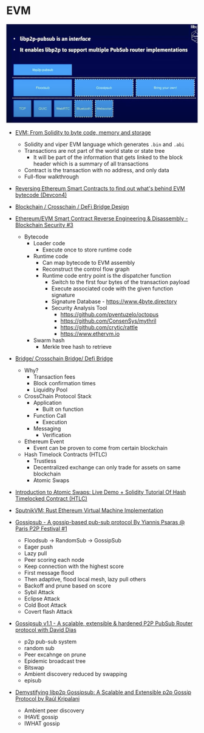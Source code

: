 # EVM

![](./screen/modular.png)

- [EVM: From Solidity to byte code, memory and storage](https://www.youtube.com/watch?v=RxL_1AfV7N4)
    - Solidity and viper EVM language which generates `.bin` and `.abi`
    - Transactions are not part of the world state or state tree
        - It will be part of the information that gets linked to the block header which is a summary of all transactions
    - Contract is the transaction with no address, and only data
    - Full-flow walkthrough

- [Reversing Ethereum Smart Contracts to find out what's behind EVM bytecode (Devcon4)](https://www.youtube.com/watch?v=IEvRRszoTeE)

- [Blockchain / Crosschain / DeFi Bridge Design](https://youtu.be/zq4cbS3q-lY)

- [Ethereum/EVM Smart Contract Reverse Engineering & Disassembly - Blockchain Security #3](https://www.youtube.com/watch?v=I6VDBvX9Pkw)
    - Bytecode
        - Loader code
            - Execute once to store runtime code
        - Runtime code
            - Can map bytecode to EVM assembly
            - Reconstruct the control flow graph
            - Runtime code entry point is the dispatcher function
                - Switch to the first four bytes of the transaction payload
                - Execute associated code with the given function signature
                - Signature Database - https://www.4byte.directory
                - Security Analysis Tool
                    - https://github.com/pventuzelo/octopus
                    - https://github.com/ConsenSys/mythril
                    - https://github.com/crytic/rattle
                    - https://www.ethervm.io
        - Swarm hash
            - Merkle tree hash to retrieve

- [Bridge/ Crosschain Bridge/ Defi Bridge](https://youtu.be/zq4cbS3q-lY)
    - Why?
        - Transaction fees
        - Block confirmation times
        - Liquidity Pool
    - CrossChain Protocol Stack
        - Application
            - Built on function
        - Function Call
            - Execution
        - Messaging
            - Verification
    - Ethereum Event
        - Event can be proven to come from certain blockchain 
    - Hash Timelock Contracts (HTLC) 
        - Trustless
        - Decentralized exchange can only trade for assets on same blockchain
        - Atomic Swaps

- [Introduction to Atomic Swaps: Live Demo + Solidity Tutorial Of Hash Timelocked Contract (HTLC)](https://www.youtube.com/watch?v=VZX2ApRLuwM)

- [SputnikVM: Rust Ethereum Virtual Machine Implementation](https://github.com/rust-blockchain/evm)

- [Gossipsub - A gossip-based pub-sub protocol By Yiannis Psaras @ Paris P2P Festival #1](https://youtu.be/VEEEaf8B35w)
    - Floodsub -> RandomSub -> GossipSub
    - Eager push
    - Lazy pull 
    - Peer scoring each node
    - Keep connection with the highest score
    - First message flood
    - Then adaptive, flood local mesh, lazy pull others
    - Backoff and prune based on score
    - Sybil Attack
    - Eclipse Attack
    - Cold Boot Attack
    - Covert flash Attack

- [Gossipsub v1.1 - A scalable, extensible & hardened P2P PubSub Router protocol with David Dias](https://youtu.be/H9Eb4uftrSA)
    - p2p pub-sub system
    - random sub
    - Peer excahnge on prune
    - Epidemic broadcast tree
    - Bitswap
    - Ambient discovery reduced by swapping
    - episub

- [Demystifying libp2p Gossipsub: A Scalable and Extensible p2p Gossip Protocol by Raúl Kripalani](https://youtu.be/BUc4xta7Mfk)
    - Ambient peer discovery
    - IHAVE gossip
    - IWHAT gossip